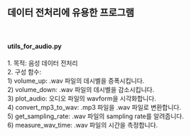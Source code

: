 <h2>데이터 전처리에 유용한 프로그램</h2>
<br>
<h4>utils_for_audio.py</h4>
1. 목적: 음성 데이터 전처리<br>
2. 구성 함수:<br>
  1) volume_up: .wav 파일의 데시벨을 증폭시킵니다.<br>
  2) volume_down: .wav 파일의 데시벨을 감소시킵니다.<br>
  3) plot_audio: 오디오 파일의 wavform을 시각화합니다.<br>
  4) convert_mp3_to_wav: .mp3 파일을 .wav 파일로 변환합니다.<br>
  5) get_sampling_rate: .wav 파일의 sampling rate를 알려줍니다.<br>
  6) measure_wav_time: .wav 파일의 시간을 측정합니다.<br>
